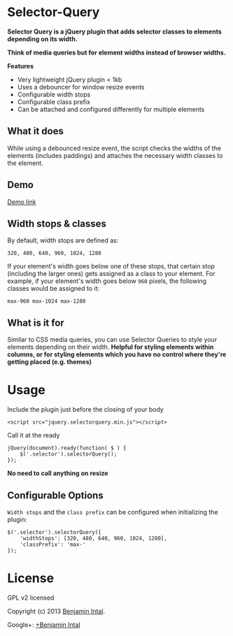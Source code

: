 Selector-Query
==============

**Selector Query is a jQuery plugin that adds selector classes to elements depending on its width.**

**Think of media queries but for element widths instead of browser widths.**

**Features**
* Very lightweight jQuery plugin < 1kb
* Uses a debouncer for window resize events
* Configurable width stops
* Configurable class prefix
* Can be attached and configured differently for multiple elements

What it does
------------

While using a debounced resize event, the script checks the widths of the elements (includes paddings) and attaches the necessary width classes to the element.

Demo
----

[Demo link](http://bfintal.github.io/Selector-Query/demo/demo.html)

Width stops & classes
---------------------

By default, width stops are defined as:

    320, 480, 640, 960, 1024, 1280

If your element's width goes below one of these stops, that certain stop (including the larger ones) gets assigned as a class to your element. For example, if your element's width goes below `960` pixels, the following classes would be assigned to it:

    max-960 max-1024 max-1280

What is it for
--------------

Similar to CSS media queries, you can use Selector Queries to style your elements depending on their width. **Helpful for styling elements within columns, or for styling elements which you have no control where they're getting placed (e.g. themes)**

Usage
=====

Include the plugin just before the closing of your body

    <script src="jquery.selectorquery.min.js"></script>

Call it at the ready

    jQuery(document).ready(function( $ ) {
        $('.selector').selectorQuery();
    });

**No need to call anything on resize**

Configurable Options
--------------------

`Width stops` and the `class prefix` can be configured when initializing the plugin:

    $('.selector').selectorQuery({
        'widthStops': [320, 480, 640, 960, 1024, 1280],
        'classPrefix': 'max-'
    });

License
=======

GPL v2 licensed

Copyright (c) 2013 [Benjamin Intal](http://twitter.com/bfintal).

Google+: <a href='https://plus.google.com/113101541449927918834' rel='author'>+Benjamin Intal</a>
